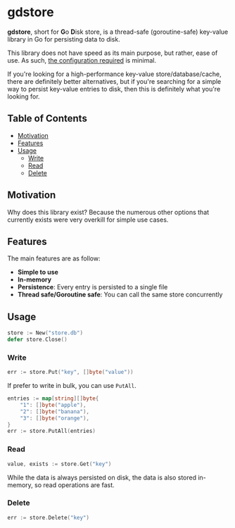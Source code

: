 # gdstore

**gdstore**, short for **G**o **D**isk store, is a thread-safe (goroutine-safe) key-value library in Go for 
persisting data to disk.

This library does not have speed as its main purpose, but rather, ease of use.
As such, [the configuration required](#usage) is minimal.

If you're looking for a high-performance key-value store/database/cache, there are definitely better alternatives, but if you're searching for a simple way to persist key-value entries to disk, then this is definitely what you're looking for.


## Table of Contents

- [Motivation](#motivation)
- [Features](#features)
- [Usage](#usage)
    - [Write](#write)
    - [Read](#read)
    - [Delete](#delete)


## Motivation

Why does this library exist? Because the numerous other options that currently exists
were very overkill for simple use cases.


## Features

The main features are as follow:
- **Simple to use**
- **In-memory**
- **Persistence**: Every entry is persisted to a single file
- **Thread safe/Goroutine safe**: You can call the same store concurrently


## Usage

```go
store := New("store.db")
defer store.Close()
```


### Write

```go
err := store.Put("key", []byte("value"))
```

If prefer to write in bulk, you can use `PutAll`.

```go
entries := map[string][]byte{
	"1": []byte("apple"),
	"2": []byte("banana"),
	"3": []byte("orange"),
}
err := store.PutAll(entries)
```


### Read

```go
value, exists := store.Get("key")
```

While the data is always persisted on disk, the data is also stored in-memory, so read operations are fast.


### Delete

```go
err := store.Delete("key")
```
